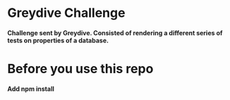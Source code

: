# Greydive Challenge

#### Challenge sent by Greydive. Consisted of rendering a different series of tests on properties of a database.

# Before you use this repo

#### Add npm install 
